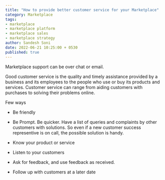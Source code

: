 ```yaml
---
title: "How to provide better customer service for your Marketplace"
category: Marketplace
tags:
- marketplace
- marketplace platform
- marketplace sales
- marketplace strategy
author: Sandesh Soni
date: 2022-06-21 10:25:00 + 0530
published: true
---
```


Marketplace support can be over chat or email.

Good customer service is the quality and timely assistance provided by a business and its employees to the people who use or buy its products and services.
Customer service can range from aiding customers with purchases to solving their problems online.

Few ways
- Be friendly
- Be Prompt. Be quicker.
Have a list of queries and complaints by other customers with solutions. So even if a new customer success representive is on call, the possible solution is handy.

- Know your product or service
- Listen to your customers
- Ask for feedback, and use feedback as received.
- Follow up with customers at a later date
